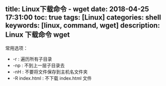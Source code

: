 title: Linux下载命令 - wget
date: 2018-04-25 17:31:00
toc: true
tags: [Linux]
categories: shell
keywords: [linux, command, wget]
description: Linux 下载命令 wget
---

常用选项：

* -r  : 遍历所有子目录
* -np  : 不到上一层子目录去
* -nH  : 不要将文件保存到主机名文件夹
* -R index.html  : 不下载 index.html 文件

